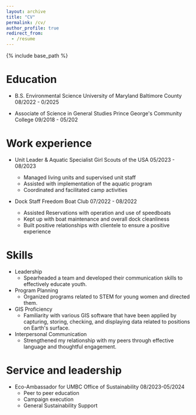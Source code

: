 ```yaml
---
layout: archive
title: "CV"
permalink: /cv/
author_profile: true
redirect_from:
  - /resume
---
```


{% include base_path %}

Education
======
* B.S. Environmental Science
University of Maryland Baltimore County 08/2022 - 0/2025

* Associate of Science in General Studies
Prince George's Community College 09/2018 - 05/202


Work experience
======
* Unit Leader & Aquatic Specialist
Girl Scouts of the USA 05/2023 - 08/2023
   * Managed living units and supervised unit staff
   * Assisted with implementation of the aquatic program
   * Coordinated and facilitated camp activities

* Dock Staff
Freedom Boat Club 07/2022 - 08/2022
   * Assisted Reservations with operation and use of speedboats
   * Kept up with boat maintenance and overall dock cleanliness
   * Built positive relationships with clientele to ensure a positive
experience

  
Skills
======
* Leadership
  * Spearheaded a team and developed
    their communication skills to effectively
    educate youth.
* Program Planning
  * Organized programs related to STEM for
    young women and directed them.
* GIS Proficiency
  * Familiarity with various GIS software that
    have been applied by capturing, storing,
    checking, and displaying data related to
    positions on Earth's surface.
* Interpersonal Communication
  * Strengthened my relationship with my
    peers through effective language and
    thoughtful engagement.
  
Service and leadership
======
* Eco-Ambassador for UMBC Office of Sustainability
08/2023-05/2024
  * Peer to peer education
  * Campaign execution
  * General Sustainability Support
